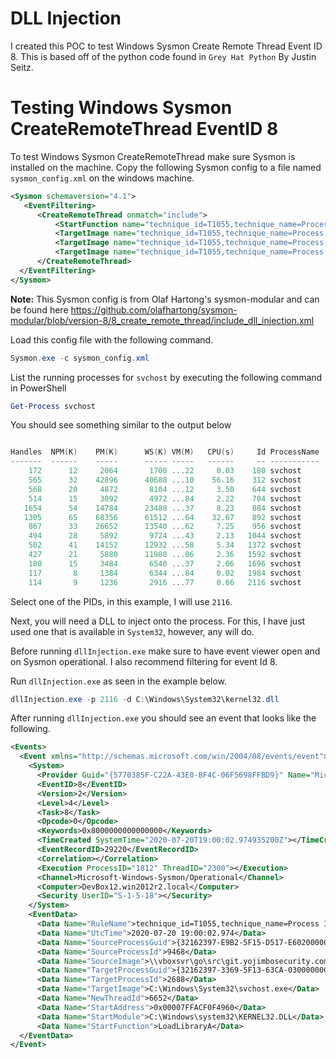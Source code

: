 # DLL Injection

I created this POC to test Windows Sysmon Create Remote Thread Event ID 8. This 
is based off of the python code found in `Grey Hat Python` By Justin Seitz.

# Testing Windows Sysmon CreateRemoteThread EventID 8

To test Windows Sysmon CreateRemoteThread make sure Sysmon is installed on the machine. Copy the following Sysmon config to a file named `sysmon_config.xml` on the windows machine.

```xml
<Sysmon schemaversion="4.1">
   <EventFiltering>
      <CreateRemoteThread onmatch="include">
          <StartFunction name="technique_id=T1055,technique_name=Process Injection" condition="contains">LoadLibrary</StartFunction>
          <TargetImage name="technique_id=T1055,technique_name=Process Injection" condition="is">C:\Windows\System32\rundll32.exe</TargetImage>
          <TargetImage name="technique_id=T1055,technique_name=Process Injection" condition="is">C:\Windows\System32\svchost.exe</TargetImage>
          <TargetImage name="technique_id=T1055,technique_name=Process Injection" condition="is">C:\Windows\System32\sysmon.exe</TargetImage>
      </CreateRemoteThread>
  </EventFiltering>
</Sysmon>
```

**Note:** This Sysmon config is from Olaf Hartong's sysmon-modular and can be found here https://github.com/olafhartong/sysmon-modular/blob/version-8/8_create_remote_thread/include_dll_injection.xml

Load this config file with the following command.

```powershell
Sysmon.exe -c sysmon_config.xml
```

List the running processes for `svchost` by executing the following command in PowerShell

```powerShell
Get-Process svchost
```
You should see something similar to the output below

```powershell

Handles  NPM(K)    PM(K)      WS(K) VM(M)   CPU(s)     Id ProcessName
-------  ------    -----      ----- -----   ------     -- -----------
    172      12     2064       1700 ...22     0.03    180 svchost
    565      32    42896      40688 ...10    56.16    312 svchost
    568      20     4872       8104 ...12     3.50    644 svchost
    514      15     3092       4972 ...84     2.22    704 svchost
   1654      54    14784      23488 ...37     8.23    884 svchost
   1305      65    68356      61512 ...64    32.67    892 svchost
    867      33    26652      13540 ...62     7.25    956 svchost
    494      28     5892       9724 ...43     2.13   1044 svchost
    502      41    14152      12932 ...58     5.34   1372 svchost
    427      21     5880      11980 ...86     2.36   1592 svchost
    180      15     3484       6540 ...37     2.06   1696 svchost
    117       8     1384       6344 ...84     0.02   1984 svchost
    114       9     1236       2916 ...77     0.66   2116 svchost
```

Select one of the PIDs, in this example, I will use `2116`.

Next, you will need a DLL to inject onto the process. For this, I have just used one that is available in `System32`, however, any will do. 

Before running `dllInjection.exe` make sure to have event viewer open and on Sysmon operational. I also recommend filtering for event Id 8.

Run `dllInjection.exe` as seen in the example below.

```powershell
dllInjection.exe -p 2116 -d C:\Windows\System32\kernel32.dll
```
After running `dllInjection.exe` you should see an event that looks like the following.

```xml
<Events>
  <Event xmlns="http://schemas.microsoft.com/win/2004/08/events/event">
    <System>
      <Provider Guid="{5770385F-C22A-43E0-BF4C-06F5698FFBD9}" Name="Microsoft-Windows-Sysmon"></Provider>
      <EventID>8</EventID>
      <Version>2</Version>
      <Level>4</Level>
      <Task>8</Task>
      <Opcode>0</Opcode>
      <Keywords>0x8000000000000000</Keywords>
      <TimeCreated SystemTime="2020-07-20T19:00:02.974935200Z"></TimeCreated>
      <EventRecordID>29220</EventRecordID>
      <Correlation></Correlation>
      <Execution ProcessID="1812" ThreadID="2300"></Execution>
      <Channel>Microsoft-Windows-Sysmon/Operational</Channel>
      <Computer>DevBox12.win2012r2.local</Computer>
      <Security UserID="S-1-5-18"></Security>
    </System>
    <EventData>
      <Data Name="RuleName">technique_id=T1055,technique_name=Process Injection</Data>
      <Data Name="UtcTime">2020-07-20 19:00:02.974</Data>
      <Data Name="SourceProcessGuid">{32162397-E9B2-5F15-D517-E60200000000}</Data>
      <Data Name="SourceProcessId">9468</Data>
      <Data Name="SourceImage">\\vboxsvr\go\src\git.yojimbosecurity.com\dllInjection\dllInjection.exe</Data>
      <Data Name="TargetProcessGuid">{32162397-3369-5F13-63CA-030000000000}</Data>
      <Data Name="TargetProcessId">2688</Data>
      <Data Name="TargetImage">C:\Windows\System32\svchost.exe</Data>
      <Data Name="NewThreadId">6652</Data>
      <Data Name="StartAddress">0x00007FFACF0F4960</Data>
      <Data Name="StartModule">C:\Windows\system32\KERNEL32.DLL</Data>
      <Data Name="StartFunction">LoadLibraryA</Data>
  </EventData>
</Event>
```